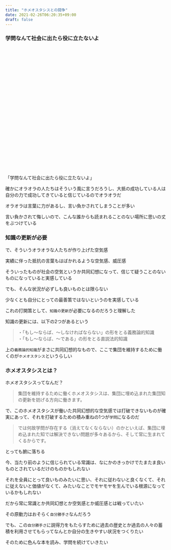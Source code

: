 ```yaml
---
title: "ホメオスタシスとの闘争"
date: 2021-02-26T06:20:35+09:00
draft: false
---
```


### 学問なんて社会に出たら役に立たないよ

<div class="iframely-embed"><div class="iframely-responsive" style="padding-bottom: 52.5385%; padding-top: 120px;"><a href="https://diamond.jp/articles/-/255036" data-iframely-url="//cdn.iframe.ly/vIvzuS0"></a></div></div><script async src="//cdn.iframe.ly/embed.js" charset="utf-8"></script>

「学問なんて社会に出たら役に立たないよ」

確かにオラオラの人たちはそういう風に言うだろうし、大抵の成功している人は自分の力で成功してきていると信じているのでオラオラだ

オラオラは言葉に力があるし、言い負かされてしまうことが多い

言い負かされて悔しいので、こんな誰からも読まれることのない場所に思いの丈をぶつけている

### 知識の更新が必要

で、そういうオラオラな人たちが作り上げた空気感

実績に伴った抵抗の言葉もはばかれるような空気感、威圧感

そういったものが社会の空気というか共同幻想になって、信じて疑うことのないものになっていると実感している

でも、そんな状況が必ずしも良いものとは限らない

少なくとも自分にとっての最善策ではないというのを実感している

これの打開策として、`知識の更新`が必要になるのだろうと理解した

知識の更新には、以下の2つがあるという

> ・「もし～ならば、～しなければならない」の形をとる義務論的知識  
> ・「もし～ならば、～である」の形をとる直説法的知識

上の`義務論的知識`がまさに共同幻想的なもので、ここで集団を維持するために働くのが`ホメオスタシス`というらしい

### ホメオスタシスとは？

ホメオスタシスってなんだ？

> 集団を維持するために働くホメオスタシスは、集団に埋め込まれた集団知の更新を妨げる方向に働きます。

で、このホメオスタシスが働いた共同幻想的な空気感では打破できないものが確実にあって、それを打破するための積み重ねの1つが`学問`になるのだ

> では何故学問が存在する（消えてなくならない）のかといえば、集団に埋め込まれた知では解決できない問題が多々あるから、そして常に生まれてくるからです。

とっても腑に落ちる

今、当たり前のように信じられている常識は、なにかのきっかけでたまたま良いものとされているだけのものかもしれない

それを全員にとって良いものみたいに思い、それに従わないと良くなくて、それに従えないと価値がなくて、みたいなことでモヤモヤを生んでいる根源になっているかもしれない

だから常に常識とか共同幻想とか空気感とか威圧感とは戦っていたい

その原動力はおそらく`自分勝手さ`なんだろう

でも、この`自分勝手さ`に説得力をもたらすために過去の歴史とか過去の人々の蓄積を利用させてもらってなんとか自分の生きやすい状況をつくりたい

そのために色んな本を読み、学問を続けていきたい
